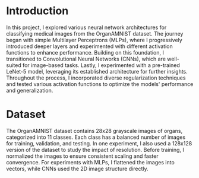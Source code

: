 # Introduction
In this project, I explored various neural network architectures for classifying medical images from the OrganAMNIST dataset. The journey began with simple Multilayer Perceptrons (MLPs), where I progressively introduced deeper layers and experimented with different activation functions to enhance performance. Building on this foundation, I transitioned to Convolutional Neural Networks (CNNs), which are well-suited for image-based tasks. Lastly, I experimented with a pre-trained LeNet-5 model, leveraging its established architecture for further insights. Throughout the process, I incorporated diverse regularization techniques and tested various activation functions to optimize the models' performance and generalization.

# Dataset
The OrganAMNIST dataset contains 28x28 grayscale images of organs, categorized into 11 classes. Each class has a balanced number of images for training, validation, and testing. In one experiment, I also used a 128x128 version of the dataset to study the impact of resolution. Before training, I normalized the images to ensure consistent scaling and faster convergence. For experiments with MLPs, I flattened the images into vectors, while CNNs used the 2D image structure directly.
